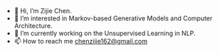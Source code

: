 - 👋 Hi, I’m Zijie Chen. 
- 👀 I’m interested in Markov-based Generative Models and Computer Architecture. 
- 🌱 I’m currently working on the Unsupervised Learning in NLP. 
- 📫 How to reach me chenzijie162@gmail.com

<!---
zjchen77/zjchen77 is a ✨ special ✨ repository because its `README.md` (this file) appears on your GitHub profile.
You can click the Preview link to take a look at your changes.
--->
